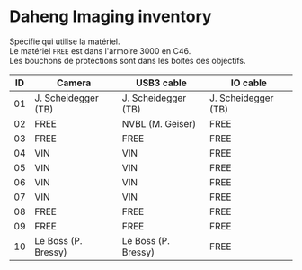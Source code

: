 # Daheng Imaging inventory

Spécifie qui utilise la matériel.  
Le matériel `FREE` est dans l'armoire 3000 en C46.  
Les bouchons de protections sont dans les boites des objectifs.  

| ID | Camera                        | USB3 cable                    | IO cable            |
| -- | ----------------------------- | ----------------------------- | ------------------- |
| 01 | J. Scheidegger (TB)           | J. Scheidegger (TB)           | J. Scheidegger (TB) |
| 02 | FREE                          | NVBL (M. Geiser)              | FREE                |
| 03 | FREE                          | FREE                          | FREE                |
| 04 | VIN                           | VIN                           | FREE                |
| 05 | VIN                           | VIN                           | FREE                |
| 06 | VIN                           | VIN                           | FREE                |
| 07 | VIN                           | VIN                           | FREE                |
| 08 | FREE                          | FREE                          | FREE                |
| 09 | FREE                          | FREE                          | FREE                |
| 10 | Le Boss (P. Bressy)           | Le Boss (P. Bressy)           | FREE                |
